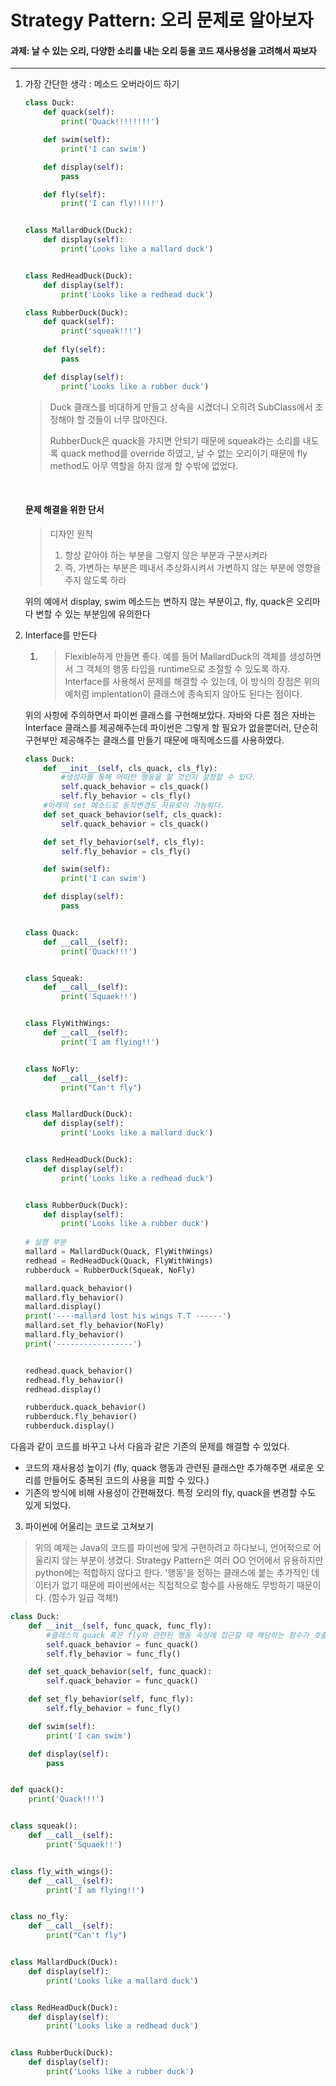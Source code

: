 # Strategy Pattern: 오리 문제로 알아보자

#### 과제: 날 수 있는 오리, 다양한 소리를 내는 오리 등을 코드 재사용성을 고려해서 짜보자

---

1. 가장 간단한 생각 : 메소드 오버라이드 하기

   ```python
   class Duck:
       def quack(self):
           print('Quack!!!!!!!!')

       def swim(self):
           print('I can swim')

       def display(self):
           pass

       def fly(self):
           print('I can fly!!!!!')


   class MallardDuck(Duck):
       def display(self):
           print('Looks like a mallard duck')


   class RedHeadDuck(Duck):
       def display(self):
           print('Looks like a redhead duck')

   class RubberDuck(Duck):
       def quack(self):
           print('squeak!!!')
           
       def fly(self):
           pass

       def display(self):
           print('Looks like a rubber duck')
   ```

   > Duck 클래스를 비대하게 만들고 상속을 시켰더니 오히려 SubClass에서 조정해야 할 것들이 너무 많아진다. 
   >
   > RubberDuck은 quack을 가지면 안되기 때문에 squeak라는 소리를 내도록 quack method를 override 하였고, 날 수 없는 오리이기 때문에 fly method도 아무 역할을 하지 않게 할 수밖에 없었다.

   ​

   #### 문제 해결을 위한 단서

   > 디자인 원칙
   >
   > 1. 항상 같아야 하는 부분을 그렇지 않은 부분과 구분시켜라
   > 2. 즉, 가변하는 부분은 떼내서 추상화시켜서 가변하지 않는 부분에 영향을 주지 않도록 하라

   위의 예에서 display, swim 메소드는 변하지 않는 부분이고, fly, quack은 오리마다 변할 수 있는 부분임에 유의한다

2. Interface를 만든다

   1. > Flexible하게 만들면 좋다. 예를 들어 MallardDuck의 객체를 생성하면서 그 객체의 행동 타입을 runtime으로 조절할 수 있도록 하자. Interface를 사용해서 문제를 해결할 수 있는데, 이 방식의 장점은 위의 예처럼 implentation이 클래스에 종속되지 않아도 된다는 점이다.

   위의 사항에 주의하면서 파이썬 클래스를 구현해보았다. 자바와 다른 점은 자바는 Interface 클래스를 제공해주는데 파이썬은 그렇게 할 필요가 없을뿐더러, 단순히 구현부만 제공해주는 클래스를 만들기 때문에 매직메소드를 사용하였다.

   ```python
   class Duck:
       def __init__(self, cls_quack, cls_fly):
           #생성자를 통해 어떠한 행동을 할 것인지 설정할 수 있다.
           self.quack_behavior = cls_quack()
           self.fly_behavior = cls_fly()
       #아래의 set 메소드로 동작변경도 자유로이 가능하다.
       def set_quack_behavior(self, cls_quack):
           self.quack_behavior = cls_quack()

       def set_fly_behavior(self, cls_fly):
           self.fly_behavior = cls_fly()

       def swim(self):
           print('I can swim')

       def display(self):
           pass


   class Quack:
       def __call__(self):
           print('Quack!!!')


   class Squeak:
       def __call__(self):
           print('Squaek!!')


   class FlyWithWings:
       def __call__(self):
           print('I am flying!!')


   class NoFly:
       def __call__(self):
           print("Can't fly")


   class MallardDuck(Duck):
       def display(self):
           print('Looks like a mallard duck')


   class RedHeadDuck(Duck):
       def display(self):
           print('Looks like a redhead duck')


   class RubberDuck(Duck):
       def display(self):
           print('Looks like a rubber duck')
           
   # 실행 부분
   mallard = MallardDuck(Quack, FlyWithWings)
   redhead = RedHeadDuck(Quack, FlyWithWings)
   rubberduck = RubberDuck(Squeak, NoFly)

   mallard.quack_behavior()
   mallard.fly_behavior()
   mallard.display()
   print('----mallard lost his wings T.T ------')
   mallard.set_fly_behavior(NoFly)
   mallard.fly_behavior()
   print('-----------------')


   redhead.quack_behavior()
   redhead.fly_behavior()
   redhead.display()

   rubberduck.quack_behavior()
   rubberduck.fly_behavior()
   rubberduck.display()
   ```

다음과 같이 코드를 바꾸고 나서 다음과 같은 기존의 문제를 해결할 수 있었다.

- 코드의 재사용성 높이기 (fly, quack 행동과 관련된 클래스만 추가해주면 새로운 오리를 만들어도 중복된 코드의 사용을 피할 수 있다.)
- 기존의 방식에 비해 사용성이 간편해졌다. 특정 오리의 fly, quack을 변경할 수도 있게 되었다.



3. 파이썬에 어울리는 코드로 고쳐보기

> 위의 예제는 Java의 코드를 파이썬에 맞게 구현하려고 하다보니, 언어적으로 어울리지 않는 부분이 생겼다. Strategy Pattern은 여러 OO 언어에서 유용하지만 python에는 적합하지 않다고 한다. '행동'을 정하는 클래스에 붙는 추가적인 데이터가 없기 때문에 파이썬에서는 직접적으로 함수를 사용해도 무방하기 때문이다. (함수가 일급 객체!)

```python
class Duck:
    def __init__(self, func_quack, func_fly):
        #클래스의 quack 혹은 fly와 관련된 행동 속성에 접근할 때 해당하는 함수가 호출된다.
        self.quack_behavior = func_quack()
        self.fly_behavior = func_fly()

    def set_quack_behavior(self, func_quack):
        self.quack_behavior = func_quack()

    def set_fly_behavior(self, func_fly):
        self.fly_behavior = func_fly()

    def swim(self):
        print('I can swim')

    def display(self):
        pass


def quack():
    print('Quack!!!')


class squeak():
    def __call__(self):
        print('Squaek!!')


class fly_with_wings():
    def __call__(self):
        print('I am flying!!')


class no_fly:
    def __call__(self):
        print("Can't fly")


class MallardDuck(Duck):
    def display(self):
        print('Looks like a mallard duck')


class RedHeadDuck(Duck):
    def display(self):
        print('Looks like a redhead duck')


class RubberDuck(Duck):
    def display(self):
        print('Looks like a rubber duck')
```



